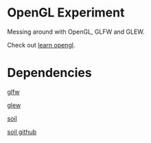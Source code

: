 # OpenGL Experiment

Messing around with OpenGL, GLFW and GLEW.

Check out [learn opengl](http://learnopengl.com/).

# Dependencies

[glfw](http://www.glfw.org/)

[glew](http://glew.sourceforge.net/)

[soil](http://lonesock.net/soil.html)

[soil github](https://github.com/kbranigan/Simple-OpenGL-Image-Library)

